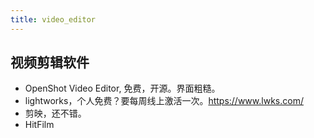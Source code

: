```yaml
---
title: video_editor
---
```


## 视频剪辑软件

* OpenShot Video Editor, 免费，开源。界面粗糙。
* lightworks，个人免费？要每周线上激活一次。https://www.lwks.com/
* 剪映，还不错。
* HitFilm